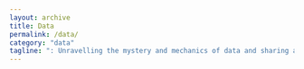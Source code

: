 ```yaml
---
layout: archive
title: Data
permalink: /data/
category: "data"
tagline: ": Unravelling the mystery and mechanics of data and sharing a story about it." 
---
```




